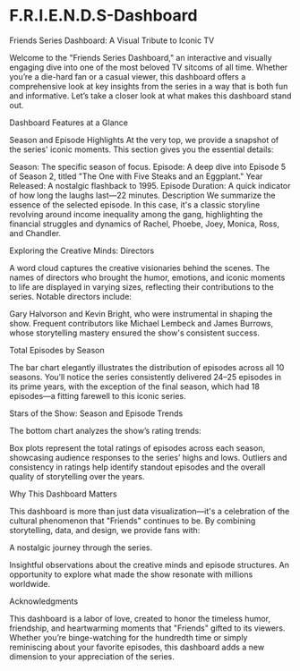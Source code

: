 # F.R.I.E.N.D.S-Dashboard

Friends Series Dashboard: A Visual Tribute to Iconic TV

Welcome to the "Friends Series Dashboard," an interactive and visually engaging dive into one of the most beloved TV sitcoms of all time. Whether you’re a die-hard fan or a casual viewer, this dashboard offers a comprehensive look at key insights from the series in a way that is both fun and informative. Let’s take a closer look at what makes this dashboard stand out.

Dashboard Features at a Glance

Season and Episode Highlights
At the very top, we provide a snapshot of the series' iconic moments. This section gives you the essential details:

Season: The specific season of focus.
Episode: A deep dive into Episode 5 of Season 2, titled "The One with Five Steaks and an Eggplant."
Year Released: A nostalgic flashback to 1995.
Episode Duration: A quick indicator of how long the laughs last—22 minutes.
Description
We summarize the essence of the selected episode. In this case, it's a classic storyline revolving around income inequality among the gang, highlighting the financial struggles and dynamics of Rachel, Phoebe, Joey, Monica, Ross, and Chandler.

Exploring the Creative Minds: Directors

A word cloud captures the creative visionaries behind the scenes. The names of directors who brought the humor, emotions, and iconic moments to life are displayed in varying sizes, reflecting their contributions to the series. Notable directors include:

Gary Halvorson and Kevin Bright, who were instrumental in shaping the show.
Frequent contributors like Michael Lembeck and James Burrows, whose storytelling mastery ensured the show's consistent success.

Total Episodes by Season

The bar chart elegantly illustrates the distribution of episodes across all 10 seasons. You’ll notice the series consistently delivered 24–25 episodes in its prime years, with the exception of the final season, which had 18 episodes—a fitting farewell to this iconic series.

Stars of the Show: Season and Episode Trends

The bottom chart analyzes the show’s rating trends:

Box plots represent the total ratings of episodes across each season, showcasing audience responses to the series’ highs and lows.
Outliers and consistency in ratings help identify standout episodes and the overall quality of storytelling over the years.

Why This Dashboard Matters

This dashboard is more than just data visualization—it's a celebration of the cultural phenomenon that "Friends" continues to be. By combining storytelling, data, and design, we provide fans with:

A nostalgic journey through the series.

Insightful observations about the creative minds and episode structures.
An opportunity to explore what made the show resonate with millions worldwide.

Acknowledgments

This dashboard is a labor of love, created to honor the timeless humor, friendship, and heartwarming moments that "Friends" gifted to its viewers. Whether you’re binge-watching for the hundredth time or simply reminiscing about your favorite episodes, this dashboard adds a new dimension to your appreciation of the series.
